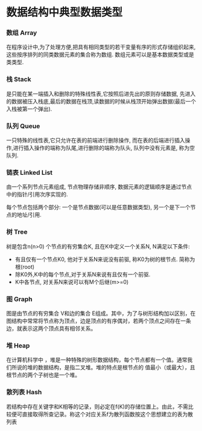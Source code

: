 # 数据结构中典型数据类型

### 数组 Array
在程序设计中,为了处理方便,把具有相同类型的若干变量有序的形式存储组织起来, 这些按序排列的同类数据元素的集合称为数组. 数组元素可以是基本数据类型或是类类型.

### 栈 Stack
是只能在某一端插入和删除的特殊线性表,它按照后进先出的原则存储数据, 先进入的数据被压入栈底,最后的数据在栈顶,读数据的时候从栈顶开始弹出数据(最后一个入栈被第一个弹出).

### 队列 Queue
一只特殊的线性表,它只允许在表的前端进行删除操作, 而在表的后端进行插入操作,进行插入操作的端称为队尾,进行删除的端称为队头, 队列中没有元素是, 称为空队列.

### 链表 Linked List
由一个系列节点元素组成, 节点物理存储非顺序, 数据元素的逻辑顺序是通过节点中的指针/引用次序实现的.

每个节点包括两个部分: 一个是节点数据(可以是任意数据类型), 另一个是下一个节点的地址/引用.


### 树 Tree
树是包含n(n>0) 个节点的有穷集合K, 且在K中定义一个关系N, N满足以下条件:
- 有且仅有一个节点K0, 他对于关系N来说没有前驱, 称K0为树的根节点. 简称为根(root)
- 除K0外,K中的每个节点,对于关系N来说有且仅有一个前驱.
- K中各节点, 对关系N来说可以有M个后继(m>=0)

### 图 Graph
图是由节点的有穷集合 V和边的集合 E组成。其中，为了与树形结构加以区别，在图结构中常常将节点称为顶点，边是顶点的有序偶对，若两个顶点之间存在一条边，就表示这两个顶点具有相邻关系。


### 堆 Heap
在计算机科学中 ，堆是一种特殊的树形数据结构，每个节点都有一个值。通常我们所说的堆的数据结构，是指二叉堆。堆的特点是根节点的
值最小（或最大），且根节点的两个子树也是一个堆。


### 散列表 Hash
若结构中存在关键字和K相等的记录，则必定在f(K)的存储位置上。由此，不需比较便可直接取得所查记录。称这个对应关系f为散列函数按这个思想建立的表为散列表